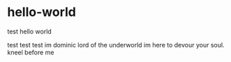 # hello-world
test hello world


test test test im dominic lord of the underworld im here to devour your soul. 
kneel before me
